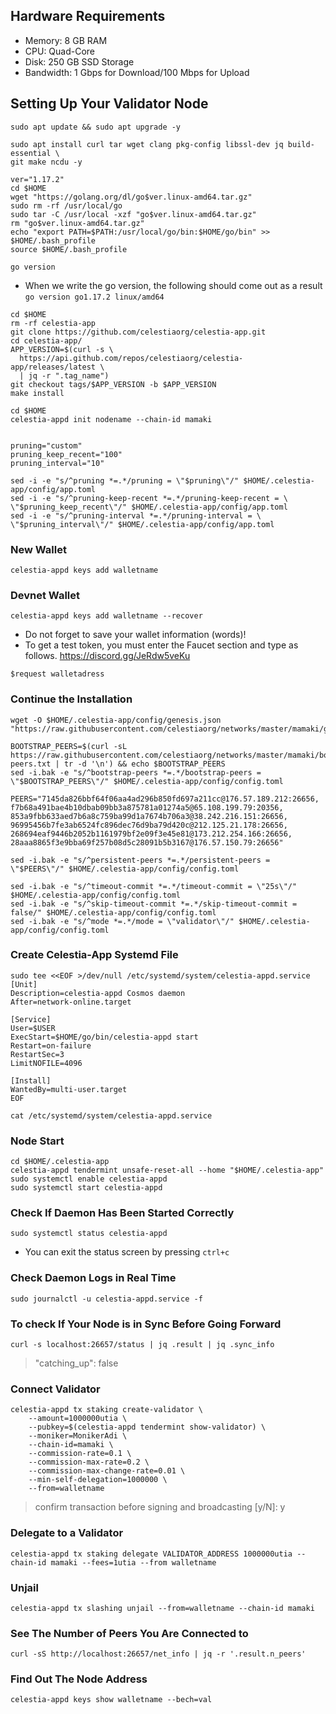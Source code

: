 ## Hardware Requirements

 - Memory: 8 GB RAM
 - CPU: Quad-Core
 - Disk: 250 GB SSD Storage
 - Bandwidth: 1 Gbps for Download/100 Mbps for Upload

## Setting Up Your Validator Node

```
sudo apt update && sudo apt upgrade -y

sudo apt install curl tar wget clang pkg-config libssl-dev jq build-essential \
git make ncdu -y

ver="1.17.2"
cd $HOME
wget "https://golang.org/dl/go$ver.linux-amd64.tar.gz"
sudo rm -rf /usr/local/go
sudo tar -C /usr/local -xzf "go$ver.linux-amd64.tar.gz"
rm "go$ver.linux-amd64.tar.gz"
echo "export PATH=$PATH:/usr/local/go/bin:$HOME/go/bin" >> $HOME/.bash_profile
source $HOME/.bash_profile

go version
```
- When we write the go version, the following should come out as a result `go version go1.17.2 linux/amd64`

```
cd $HOME
rm -rf celestia-app
git clone https://github.com/celestiaorg/celestia-app.git
cd celestia-app/
APP_VERSION=$(curl -s \
  https://api.github.com/repos/celestiaorg/celestia-app/releases/latest \
  | jq -r ".tag_name")
git checkout tags/$APP_VERSION -b $APP_VERSION
make install
```
```
cd $HOME
celestia-appd init nodename --chain-id mamaki


pruning="custom"
pruning_keep_recent="100"
pruning_interval="10"

sed -i -e "s/^pruning *=.*/pruning = \"$pruning\"/" $HOME/.celestia-app/config/app.toml
sed -i -e "s/^pruning-keep-recent *=.*/pruning-keep-recent = \
\"$pruning_keep_recent\"/" $HOME/.celestia-app/config/app.toml
sed -i -e "s/^pruning-interval *=.*/pruning-interval = \
\"$pruning_interval\"/" $HOME/.celestia-app/config/app.toml
```
### New Wallet

```celestia-appd keys add walletname```

### Devnet Wallet

```celestia-appd keys add walletname --recover```

- Do not forget to save your wallet information (words)!
- To get a test token, you must enter the Faucet section and type as follows. https://discord.gg/JeRdw5veKu

```
$request walletadress
```
### Continue the Installation

```
wget -O $HOME/.celestia-app/config/genesis.json "https://raw.githubusercontent.com/celestiaorg/networks/master/mamaki/genesis.json"

BOOTSTRAP_PEERS=$(curl -sL https://raw.githubusercontent.com/celestiaorg/networks/master/mamaki/bootstrap-peers.txt | tr -d '\n') && echo $BOOTSTRAP_PEERS
sed -i.bak -e "s/^bootstrap-peers *=.*/bootstrap-peers = \"$BOOTSTRAP_PEERS\"/" $HOME/.celestia-app/config/config.toml

PEERS="7145da826bbf64f06aa4ad296b850fd697a211cc@176.57.189.212:26656, f7b68a491bae4b10dbab09bb3a875781a01274a5@65.108.199.79:20356, 853a9fbb633aed7b6a8c759ba99d1a7674b706a3@38.242.216.151:26656, 96995456b7fe3ab6524fc896dec76d9ba79d420c@212.125.21.178:26656, 268694eaf9446b2052b1161979bf2e09f3e45e81@173.212.254.166:26656, 28aaa8865f3e9bba69f257b08d5c28091b5b3167@176.57.150.79:26656"
  
sed -i.bak -e "s/^persistent-peers *=.*/persistent-peers = \"$PEERS\"/" $HOME/.celestia-app/config/config.toml
```
    
```
sed -i.bak -e "s/^timeout-commit *=.*/timeout-commit = \"25s\"/" $HOME/.celestia-app/config/config.toml
sed -i.bak -e "s/^skip-timeout-commit *=.*/skip-timeout-commit = false/" $HOME/.celestia-app/config/config.toml
sed -i.bak -e "s/^mode *=.*/mode = \"validator\"/" $HOME/.celestia-app/config/config.toml
```

### Create Celestia-App Systemd File

```
sudo tee <<EOF >/dev/null /etc/systemd/system/celestia-appd.service
[Unit]
Description=celestia-appd Cosmos daemon
After=network-online.target

[Service]
User=$USER
ExecStart=$HOME/go/bin/celestia-appd start
Restart=on-failure
RestartSec=3
LimitNOFILE=4096

[Install]
WantedBy=multi-user.target
EOF
```
```
cat /etc/systemd/system/celestia-appd.service
```

### Node Start

```
cd $HOME/.celestia-app
celestia-appd tendermint unsafe-reset-all --home "$HOME/.celestia-app"
sudo systemctl enable celestia-appd
sudo systemctl start celestia-appd
```

### Check If Daemon Has Been Started Correctly

```
sudo systemctl status celestia-appd
```
- You can exit the status screen by pressing `ctrl+c` 

### Check Daemon Logs in Real Time

```
sudo journalctl -u celestia-appd.service -f
```

### To check If Your Node is in Sync Before Going Forward

```
curl -s localhost:26657/status | jq .result | jq .sync_info
```
> "catching_up": false

### Connect Validator

```
celestia-appd tx staking create-validator \
    --amount=1000000utia \
    --pubkey=$(celestia-appd tendermint show-validator) \
    --moniker=MonikerAdi \
    --chain-id=mamaki \
    --commission-rate=0.1 \
    --commission-max-rate=0.2 \
    --commission-max-change-rate=0.01 \
    --min-self-delegation=1000000 \
    --from=walletname
```
> confirm transaction before signing and broadcasting [y/N]: y

### Delegate to a Validator

```
celestia-appd tx staking delegate VALIDATOR_ADDRESS 1000000utia --chain-id mamaki --fees=1utia --from walletname
```

### Unjail

```
celestia-appd tx slashing unjail --from=walletname --chain-id mamaki
```

### See The Number of Peers You Are Connected to

```
curl -sS http://localhost:26657/net_info | jq -r '.result.n_peers'
```

### Find Out The Node Address

```
celestia-appd keys show walletname --bech=val
```
